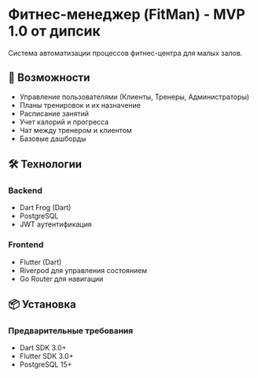 # Фитнес-менеджер (FitMan) - MVP 1.0 от дипсик

Система автоматизации процессов фитнес-центра для малых залов.

## 🚀 Возможности

- Управление пользователями (Клиенты, Тренеры, Администраторы)
- Планы тренировок и их назначение
- Расписание занятий
- Учет калорий и прогресса
- Чат между тренером и клиентом
- Базовые дашборды

## 🛠 Технологии

### Backend
- Dart Frog (Dart)
- PostgreSQL
- JWT аутентификация

### Frontend
- Flutter (Dart)
- Riverpod для управления состоянием
- Go Router для навигации

## 📦 Установка

### Предварительные требования
- Dart SDK 3.0+
- Flutter SDK 3.0+
- PostgreSQL 15+
